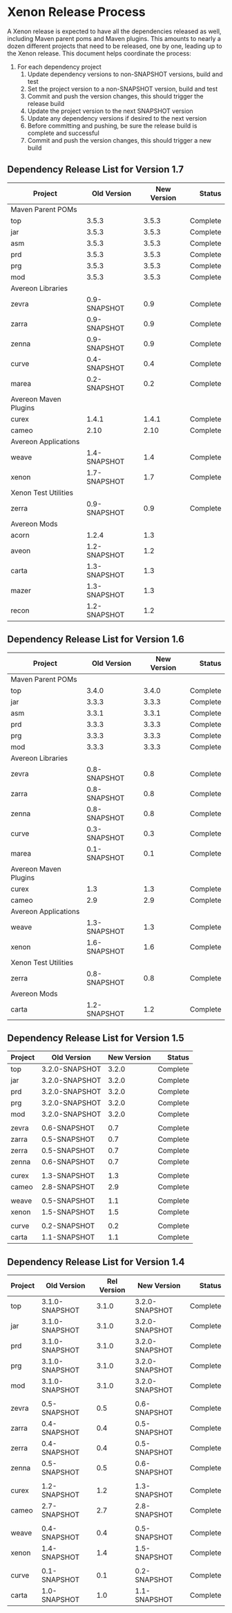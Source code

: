 # Xenon Release Process

A Xenon release is expected to have all the dependencies released as well, including Maven parent poms and Maven plugins. This amounts to nearly a dozen different projects that need to be released,
one by one, leading up to the Xenon release. This document helps coordinate the process:

1. For each dependency project
    1. Update dependency versions to non-SNAPSHOT versions, build and test
    1. Set the project version to a non-SNAPSHOT version, build and test
    1. Commit and push the version changes, this should trigger the release build
    1. Update the project version to the next SNAPSHOT version
    1. Update any dependency versions if desired to the next version
    1. Before committing and pushing, be sure the release build is complete and successful
    1. Commit and push the version changes, this should trigger a new build

## Dependency Release List for Version 1.7

| Project               | Old Version  | New Version |   Status |
|-----------------------|--------------|-------------|---------:|
| Maven Parent POMs     |
| top                   | 3.5.3        | 3.5.3       | Complete |
| jar                   | 3.5.3        | 3.5.3       | Complete |
| asm                   | 3.5.3        | 3.5.3       | Complete |
| prd                   | 3.5.3        | 3.5.3       | Complete |
| prg                   | 3.5.3        | 3.5.3       | Complete |
| mod                   | 3.5.3        | 3.5.3       | Complete |
| Avereon Libraries     |
| zevra                 | 0.9-SNAPSHOT | 0.9         | Complete |
| zarra                 | 0.9-SNAPSHOT | 0.9         | Complete |
| zenna                 | 0.9-SNAPSHOT | 0.9         | Complete |
| curve                 | 0.4-SNAPSHOT | 0.4         | Complete |
| marea                 | 0.2-SNAPSHOT | 0.2         | Complete |
| Avereon Maven Plugins |
| curex                 | 1.4.1        | 1.4.1       | Complete |
| cameo                 | 2.10         | 2.10        | Complete |
| Avereon Applications  |
| weave                 | 1.4-SNAPSHOT | 1.4         | Complete |
| xenon                 | 1.7-SNAPSHOT | 1.7         | Complete |
| Xenon Test Utilities  |
| zerra                 | 0.9-SNAPSHOT | 0.9         | Complete |
| Avereon Mods          |
| acorn                 | 1.2.4        | 1.3         |          |
| aveon                 | 1.2-SNAPSHOT | 1.2         |          |
| carta                 | 1.3-SNAPSHOT | 1.3         |          |
| mazer                 | 1.3-SNAPSHOT | 1.3         |          |
| recon                 | 1.2-SNAPSHOT | 1.2         |          |


## Dependency Release List for Version 1.6

| Project               | Old Version  | New Version |   Status |
|-----------------------|--------------|-------------|---------:|
| Maven Parent POMs     |
| top                   | 3.4.0        | 3.4.0       | Complete |
| jar                   | 3.3.3        | 3.3.3       | Complete |
| asm                   | 3.3.1        | 3.3.1       | Complete |
| prd                   | 3.3.3        | 3.3.3       | Complete |
| prg                   | 3.3.3        | 3.3.3       | Complete |
| mod                   | 3.3.3        | 3.3.3       | Complete |
| Avereon Libraries     |
| zevra                 | 0.8-SNAPSHOT | 0.8         | Complete |
| zarra                 | 0.8-SNAPSHOT | 0.8         | Complete |
| zenna                 | 0.8-SNAPSHOT | 0.8         | Complete |
| curve                 | 0.3-SNAPSHOT | 0.3         | Complete |
| marea                 | 0.1-SNAPSHOT | 0.1         | Complete |
| Avereon Maven Plugins |
| curex                 | 1.3          | 1.3         | Complete |
| cameo                 | 2.9          | 2.9         | Complete |
| Avereon Applications  |
| weave                 | 1.3-SNAPSHOT | 1.3         | Complete |
| xenon                 | 1.6-SNAPSHOT | 1.6         | Complete |
| Xenon Test Utilities  |
| zerra                 | 0.8-SNAPSHOT | 0.8         | Complete |
| Avereon Mods          |
| carta                 | 1.2-SNAPSHOT | 1.2         | Complete |


## Dependency Release List for Version 1.5

| Project | Old Version    | New Version |  Status  |
|---------|----------------|-------------|---------:|
| top     | 3.2.0-SNAPSHOT | 3.2.0       | Complete |
| jar     | 3.2.0-SNAPSHOT | 3.2.0       | Complete |
| prd     | 3.2.0-SNAPSHOT | 3.2.0       | Complete |
| prg     | 3.2.0-SNAPSHOT | 3.2.0       | Complete |
| mod     | 3.2.0-SNAPSHOT | 3.2.0       | Complete |
|         |                |             |          |
| zevra   | 0.6-SNAPSHOT   | 0.7         | Complete |
| zarra   | 0.5-SNAPSHOT   | 0.7         | Complete |
| zerra   | 0.5-SNAPSHOT   | 0.7         | Complete |
| zenna   | 0.6-SNAPSHOT   | 0.7         | Complete |
|         |                |             |          |
| curex   | 1.3-SNAPSHOT   | 1.3         | Complete |
| cameo   | 2.8-SNAPSHOT   | 2.9         | Complete |
|         |                |             |          |
| weave   | 0.5-SNAPSHOT   | 1.1         | Complete |
| xenon   | 1.5-SNAPSHOT   | 1.5         | Complete |
|         |                |             |          |
| curve   | 0.2-SNAPSHOT   | 0.2         | Complete |
| carta   | 1.1-SNAPSHOT   | 1.1         | Complete |


## Dependency Release List for Version 1.4

| Project | Old Version    | Rel Version | New Version    |  Status  |
|---------|----------------|-------------|----------------|---------:|
| top     | 3.1.0-SNAPSHOT | 3.1.0       | 3.2.0-SNAPSHOT | Complete |
| jar     | 3.1.0-SNAPSHOT | 3.1.0       | 3.2.0-SNAPSHOT | Complete |
| prd     | 3.1.0-SNAPSHOT | 3.1.0       | 3.2.0-SNAPSHOT | Complete |
| prg     | 3.1.0-SNAPSHOT | 3.1.0       | 3.2.0-SNAPSHOT | Complete |
| mod     | 3.1.0-SNAPSHOT | 3.1.0       | 3.2.0-SNAPSHOT | Complete |
|         |                |             |                |          |
| zevra   | 0.5-SNAPSHOT   | 0.5         | 0.6-SNAPSHOT   | Complete |
| zarra   | 0.4-SNAPSHOT   | 0.4         | 0.5-SNAPSHOT   | Complete |
| zerra   | 0.4-SNAPSHOT   | 0.4         | 0.5-SNAPSHOT   | Complete |
| zenna   | 0.5-SNAPSHOT   | 0.5         | 0.6-SNAPSHOT   | Complete |
|         |                |             |                |          |
| curex   | 1.2-SNAPSHOT   | 1.2         | 1.3-SNAPSHOT   | Complete |
| cameo   | 2.7-SNAPSHOT   | 2.7         | 2.8-SNAPSHOT   | Complete |
|         |                |             |                |          |
| weave   | 0.4-SNAPSHOT   | 0.4         | 0.5-SNAPSHOT   | Complete |
| xenon   | 1.4-SNAPSHOT   | 1.4         | 1.5-SNAPSHOT   | Complete |
|         |                |             |                |          |
| curve   | 0.1-SNAPSHOT   | 0.1         | 0.2-SNAPSHOT   | Complete |
| carta   | 1.0-SNAPSHOT   | 1.0         | 1.1-SNAPSHOT   | Complete |
